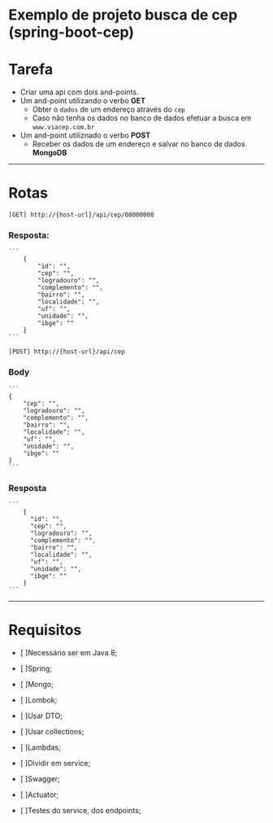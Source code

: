 # Exemplo de projeto busca de cep (spring-boot-cep)

# Tarefa

- Criar uma api com dois and-points.
- Um and-point utilizando o verbo **GET** 
	- Obter o `dados` de um endereço através do `cep` 
	- Caso não tenha os dados no banco de dados efetuar a busca em `www.viacep.com.br`
- Um and-point utiliznado o verbo **POST** 
	- Receber os dados de um endereço e salvar no banco de dados **MongoDB**

---

# Rotas

    [GET] http://{host-url}/api/cep/00000000

### Resposta:

    ```
    	{
    		"id": "",
    		"cep": "",
    		"logradouro": "",
    		"complemento": "",
    		"bairro": "",
    		"localidade": "",
    		"uf": "",
    		"unidade": "",
    		"ibge": ""
    	}
    ```

    [POST] http://{host-url}/api/cep

### Body

    ```
    {
    	"cep": "",
    	"logradouro": "",
    	"complemento": "",
    	"bairro": "",
    	"localidade": "",
    	"uf": "",
    	"unidade": "",
    	"ibge": ""
    }
    ```

### Resposta

    ```
     	{
          "id": "",
          "cep": "",
          "logradouro": "",
          "complemento": "",
          "bairro": "",
          "localidade": "",
          "uf": "",
          "unidade": "",
          "ibge": ""
        }
    ```

---

# Requisitos

- [ ]Necessário ser em Java 8;

- [ ]Spring;

- [ ]Mongo;

- [ ]Lombok;

- [ ]Usar DTO;

- [ ]Usar collections;

- [ ]Lambdas;

- [ ]Dividir em service;

- [ ]Swagger;

- [ ]Actuator;

- [ ]Testes do service, dos endpoints;

